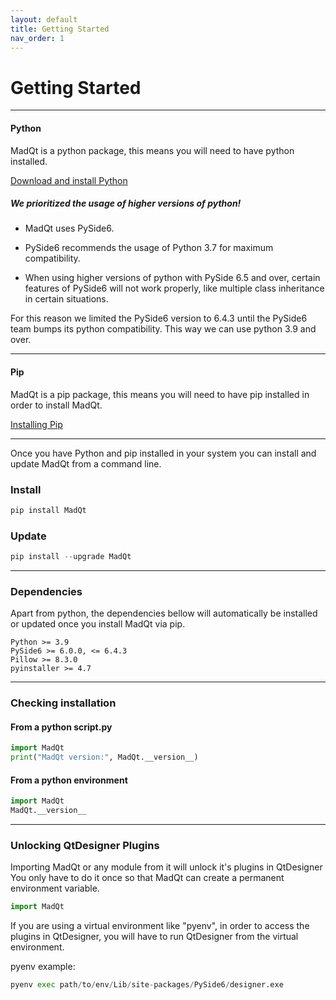 ```yaml
---
layout: default
title: Getting Started
nav_order: 1
---
```


# Getting Started

***

#### Python
MadQt is a python package, this means you will need to have python installed.

[Download and install Python](https://www.python.org/downloads/)

##### We prioritized the usage of higher versions of python!

- MadQt uses PySide6.

- PySide6 recommends the usage of Python 3.7 for maximum compatibility.

- When using higher versions of python with PySide 6.5 and over, 
certain features of PySide6 will not work properly, 
like multiple class inheritance in certain situations.

For this reason we limited the PySide6 version to 6.4.3 until the PySide6 team
bumps its python compatibility. This way we can use python 3.9 and over.

<!-- ##### If you already have PySide6 6.5.0 installed, you can downgrade it by running the following command:
```bash
pip install PySide6==6.4.3
``` -->
***

#### Pip
MadQt is a pip package, this means you will need to have pip installed
in order to install MadQt.

[Installing Pip](https://pip.pypa.io/en/stable/installation/)


***

Once you have Python and pip installed in your system you can
install and update MadQt from a command line.

### Install
```python
pip install MadQt
```

### Update
```python
pip install --upgrade MadQt
```

***

### Dependencies
Apart from python, the dependencies bellow will automatically be
installed or updated once you install MadQt via pip.

```
Python >= 3.9
PySide6 >= 6.0.0, <= 6.4.3
Pillow >= 8.3.0
pyinstaller >= 4.7
```

***

### Checking installation

#### From a python script.py
```python
import MadQt
print("MadQt version:", MadQt.__version__)
```

#### From a python environment
```python
import MadQt
MadQt.__version__
```
***

### Unlocking QtDesigner Plugins
Importing MadQt or any module from it will unlock it's plugins in QtDesigner \
You only have to do it once so that MadQt can create a permanent environment variable.
```python
import MadQt
```

If you are using a virtual environment like "pyenv", in order to access the plugins
in QtDesigner, you will have to run QtDesigner from the virtual environment.

pyenv example:
```python
pyenv exec path/to/env/Lib/site-packages/PySide6/designer.exe
```